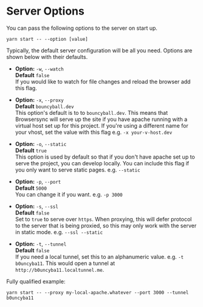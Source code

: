 # Server Options
You can pass the following options to the server on start up.
```
yarn start -- --option [value]
```
Typically, the default server configuration will be all you need. Options are shown below with their defaults.

  - **Option:** `-w`, `--watch`  
  **Default** `false`  
  If you would like to watch for file changes and reload the browser add this flag.

  - **Option:** `-x`, `--proxy`  
  **Default** `bouncyball.dev`  
  This option's default is to to  `bouncyball.dev`. This means that Browsersync will serve up the site if you have apache running with a virtual host set up for this project. If you're using a different name for your vhost, set the value with this flag e.g. `-x your-v-host.dev`

  - **Option:** `-o`, `--static`  
  **Default** `true`  
  This option is used by default so that if you don't have apache set up to serve the project, you can develop locally. You can include this flag if you only want to serve static pages. e.g. `--static`

  - **Option:** `-p`, `--port`  
  **Default** `5000`  
  You can change it if you want. e.g. `-p 3000`

  - **Option:** `-s`, `--ssl`  
  **Default** `false`  
  Set to `true` to serve over `https`. When proxying, this will defer protocol to the server that is being proxied, so this may only work with the server in static mode. e.g. `--ssl --static`

  - **Option:** `-t`, `--tunnel`  
  **Default** `false`  
  If you need a local tunnel, set this to an alphanumeric value. e.g. `-t b0uncyba11`. This would open a tunnel at `http://b0uncyba11.localtunnel.me`.

Fully qualified example:
```
yarn start -- --proxy my-local-apache.whatever --port 3000 --tunnel b0uncyba11
```
